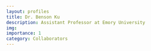 ```yaml
---
layout: profiles
title: Dr. Benson Ku
description: Assistant Professor at Emory University
img: 
importance: 1
category: Collaborators
---
```


